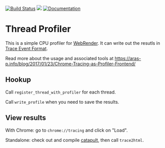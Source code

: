 [![Build Status](https://travis-ci.org/glennw/thread_profiler.svg)](https://travis-ci.org/glennw/thread_profiler) 
[![](http://meritbadge.herokuapp.com/thread_profiler)](https://crates.io/crates/thread_profiler)
[![Documentation](https://docs.rs/thread_profiler/badge.svg)](https://docs.rs/thread_profiler)

# Thread Profiler

This is a simple CPU profiler for [WebRender](https://github.com/servo/webrender). It can write out the resutls in [Trace Event Format](https://docs.google.com/document/d/1CvAClvFfyA5R-PhYUmn5OOQtYMH4h6I0nSsKchNAySU/edit).

Read more about the usage and associated tools at https://aras-p.info/blog/2017/01/23/Chrome-Tracing-as-Profiler-Frontend/

## Hookup

Call `register_thread_with_profiler` for each thread.

Call `write_profile` when you need to save the results.

## View results

With Chrome: go to `chrome://tracing` and click on "Load".

Standalone: check out and compile [catapult](https://github.com/catapult-project/catapult/tree/master/tracing), then call `trace2html`.
